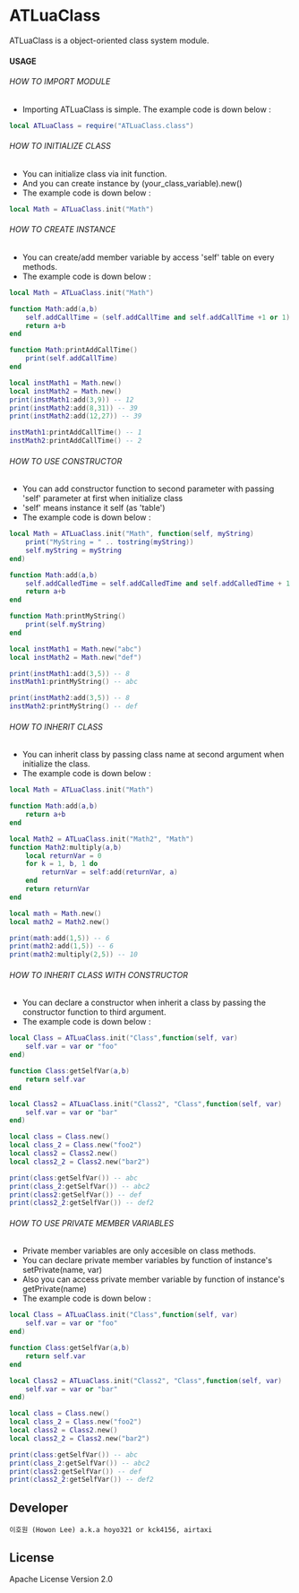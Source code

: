 # ATLuaClass

ATLuaClass is a object-oriented class system module.

#### USAGE

###### HOW TO IMPORT MODULE
- Importing ATLuaClass is simple. The example code is down below : 
```lua
local ATLuaClass = require("ATLuaClass.class")
```

###### HOW TO INITIALIZE CLASS
- You can initialize  class via init function.
- And you can create instance by (your_class_variable).new() 
- The example code is down below : 
```lua
local Math = ATLuaClass.init("Math")
```

###### HOW TO CREATE INSTANCE
- You can create/add member variable by access 'self' table on every methods.
- The example code is down below : 
```lua
local Math = ATLuaClass.init("Math")

function Math:add(a,b)
    self.addCallTime = (self.addCallTime and self.addCallTime +1 or 1)  
    return a+b
end

function Math:printAddCallTime()
    print(self.addCallTime)
end

local instMath1 = Math.new()
local instMath2 = Math.new()
print(instMath1:add(3,9)) -- 12
print(instMath2:add(8,31)) -- 39
print(instMath2:add(12,27)) -- 39

instMath1:printAddCallTime() -- 1
instMath2:printAddCallTime() -- 2
```

###### HOW TO USE CONSTRUCTOR
- You can add constructor function to second parameter with passing 'self' parameter at first when initialize class   
- 'self' means instance it self (as 'table')
- The example code is down below : 
```lua
local Math = ATLuaClass.init("Math", function(self, myString)
	print("MyString = " .. tostring(myString))
	self.myString = myString
end)

function Math:add(a,b)
	self.addCalledTime = self.addCalledTime and self.addCalledTime + 1 or 0
	return a+b
end

function Math:printMyString()
	print(self.myString)
end

local instMath1 = Math.new("abc")
local instMath2 = Math.new("def")

print(instMath1:add(3,5)) -- 8
instMath1:printMyString() -- abc

print(instMath2:add(3,5)) -- 8
instMath2:printMyString() -- def
```
###### HOW TO INHERIT CLASS
- You can inherit class by passing class name at second argument when initialize the class.
- The example code is down below :
```lua
local Math = ATLuaClass.init("Math")

function Math:add(a,b)  
    return a+b
end

local Math2 = ATLuaClass.init("Math2", "Math")
function Math2:multiply(a,b)
	local returnVar = 0
	for k = 1, b, 1 do
		returnVar = self:add(returnVar, a)
	end
	return returnVar
end

local math = Math.new()
local math2 = Math2.new()

print(math:add(1,5)) -- 6
print(math2:add(1,5)) -- 6
print(math2:multiply(2,5)) -- 10
```

###### HOW TO INHERIT CLASS WITH CONSTRUCTOR
- You can declare a constructor when inherit a class by passing the constructor function to third argument.
- The example code is down below :
```lua
local Class = ATLuaClass.init("Class",function(self, var)
	self.var = var or "foo"
end)

function Class:getSelfVar(a,b)
	return self.var
end

local Class2 = ATLuaClass.init("Class2", "Class",function(self, var)
	self.var = var or "bar"
end)

local class = Class.new()
local class_2 = Class.new("foo2")
local class2 = Class2.new()
local class2_2 = Class2.new("bar2")

print(class:getSelfVar()) -- abc
print(class_2:getSelfVar()) -- abc2
print(class2:getSelfVar()) -- def
print(class2_2:getSelfVar()) -- def2
```

###### HOW TO USE PRIVATE MEMBER VARIABLES
- Private member variables are only accesible on class methods.
- You can declare private member variables by function of instance's setPrivate(name, var)
- Also you can access private member variable by function of instance's getPrivate(name)
- The example code is down below :
```lua
local Class = ATLuaClass.init("Class",function(self, var)
	self.var = var or "foo"
end)

function Class:getSelfVar(a,b)
	return self.var
end

local Class2 = ATLuaClass.init("Class2", "Class",function(self, var)
	self.var = var or "bar"
end)

local class = Class.new()
local class_2 = Class.new("foo2")
local class2 = Class2.new()
local class2_2 = Class2.new("bar2")

print(class:getSelfVar()) -- abc
print(class_2:getSelfVar()) -- abc2
print(class2:getSelfVar()) -- def
print(class2_2:getSelfVar()) -- def2
```

Developer
----
`이호원 (Howon Lee) a.k.a hoyo321 or kck4156, airtaxi`

License
----
Apache License Version 2.0